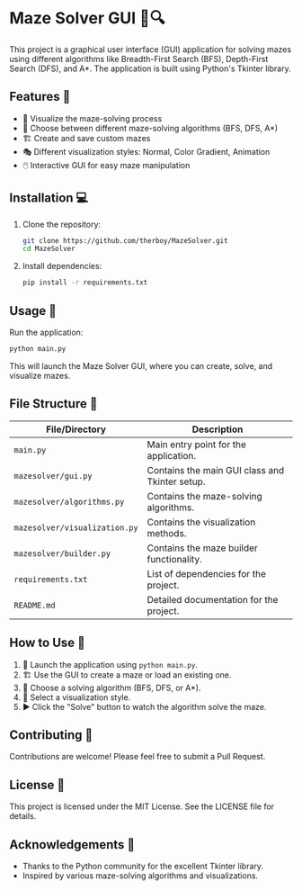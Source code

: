 
# Maze Solver GUI 🧩🔍

This project is a graphical user interface (GUI) application for solving mazes using different algorithms like Breadth-First Search (BFS), Depth-First Search (DFS), and A*. The application is built using Python's Tkinter library.

## Features 🌟

- 🎨 Visualize the maze-solving process
- 🔀 Choose between different maze-solving algorithms (BFS, DFS, A*)
- 🏗️ Create and save custom mazes
- 🎭 Different visualization styles: Normal, Color Gradient, Animation
- 🖱️ Interactive GUI for easy maze manipulation

## Installation 💻

1. Clone the repository:
   ```bash
   git clone https://github.com/therboy/MazeSolver.git
   cd MazeSolver
   ```

2. Install dependencies:
   ```bash
   pip install -r requirements.txt
   ```

## Usage 🚀

Run the application:
```bash
python main.py
```

This will launch the Maze Solver GUI, where you can create, solve, and visualize mazes.

## File Structure 📁

| File/Directory             | Description                                        |
|----------------------------|----------------------------------------------------|
| `main.py`                  | Main entry point for the application.              |
| `mazesolver/gui.py`        | Contains the main GUI class and Tkinter setup.     |
| `mazesolver/algorithms.py` | Contains the maze-solving algorithms.              |
| `mazesolver/visualization.py` | Contains the visualization methods.            |
| `mazesolver/builder.py`    | Contains the maze builder functionality.           |
| `requirements.txt`         | List of dependencies for the project.              |
| `README.md`                | Detailed documentation for the project.            |

## How to Use 📝

1. 🚀 Launch the application using `python main.py`.
2. 🏗️ Use the GUI to create a maze or load an existing one.
3. 🧠 Choose a solving algorithm (BFS, DFS, or A*).
4. 🎨 Select a visualization style.
5. ▶️ Click the "Solve" button to watch the algorithm solve the maze.

## Contributing 🤝

Contributions are welcome! Please feel free to submit a Pull Request.

## License 📄

This project is licensed under the MIT License. See the LICENSE file for details.

## Acknowledgements 🙏

- Thanks to the Python community for the excellent Tkinter library.
- Inspired by various maze-solving algorithms and visualizations.
